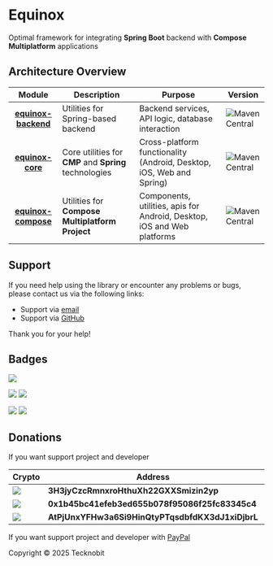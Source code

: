 # Equinox

Optimal framework for integrating **Spring Boot** backend with **Compose Multiplatform** applications

## Architecture Overview

|                      Module                      | Description                                            | Purpose                                                                 | Version                                                                                                                |
|:------------------------------------------------:|--------------------------------------------------------|-------------------------------------------------------------------------|------------------------------------------------------------------------------------------------------------------------|
| **[equinox-backend](equinox-backend/README.md)** | Utilities for Spring-based backend                     | Backend services, API logic, database interaction                       | ![Maven Central](https://img.shields.io/maven-central/v/io.github.n7ghtm4r3/equinox-backend.svg?label=Maven%20Central) |
|    **[equinox-core](equinox-core/README.md)**    | Core utilities for **CMP** and **Spring** technologies | Cross-platform functionality (Android, Desktop, iOS, Web and Spring)    | ![Maven Central](https://img.shields.io/maven-central/v/io.github.n7ghtm4r3/equinox-core.svg?label=Maven%20Central)    |
| **[equinox-compose](equinox-compose/README.md)** | Utilities for **Compose Multiplatform Project**        | Components, utilities, apis for Android, Desktop, iOS and Web platforms | ![Maven Central](https://img.shields.io/maven-central/v/io.github.n7ghtm4r3/equinox-compose.svg?label=Maven%20Central) |


## Support

If you need help using the library or encounter any problems or bugs, please contact us via the following links:

- Support via <a href="mailto:infotecknobitcompany@gmail.com">email</a>
- Support via <a href="https://github.com/N7ghtm4r3/Equinox/issues/new">GitHub</a>

Thank you for your help!

## Badges

[![](https://img.shields.io/badge/Google_Play-414141?style=for-the-badge&logo=google-play&logoColor=white)](https://play.google.com/store/apps/developer?id=Tecknobit)

[![](https://img.shields.io/badge/Spring_Boot-F2F4F9?style=for-the-badge&logo=spring-boot)](https://spring.io/projects/spring-boot)
[![](https://img.shields.io/badge/Jetpack%2Compose-4285F4.svg?style=for-the-badge&logo=Jetpack-Compose&logoColor=white)](https://www.jetbrains.com/lp/compose-multiplatform/)

[![](https://img.shields.io/badge/Java-ED8B00?style=for-the-badge&logo=java&logoColor=white)](https://www.oracle.com/java/)
[![](https://img.shields.io/badge/Kotlin-B125EA?style=for-the-badge&logo=kotlin&logoColor=white)](https://kotlinlang.org/)

## Donations

If you want support project and developer

| Crypto                                                                                              | Address                                          | Network  |
|-----------------------------------------------------------------------------------------------------|--------------------------------------------------|----------|
| ![](https://img.shields.io/badge/Bitcoin-000000?style=for-the-badge&logo=bitcoin&logoColor=white)   | **3H3jyCzcRmnxroHthuXh22GXXSmizin2yp**           | Bitcoin  |
| ![](https://img.shields.io/badge/Ethereum-3C3C3D?style=for-the-badge&logo=Ethereum&logoColor=white) | **0x1b45bc41efeb3ed655b078f95086f25fc83345c4**   | Ethereum |
| ![](https://img.shields.io/badge/Solana-000?style=for-the-badge&logo=Solana&logoColor=9945FF)       | **AtPjUnxYFHw3a6Si9HinQtyPTqsdbfdKX3dJ1xiDjbrL** | Solana   |

If you want support project and developer
with <a href="https://www.paypal.com/donate/?hosted_button_id=5QMN5UQH7LDT4">PayPal</a>

Copyright © 2025 Tecknobit
